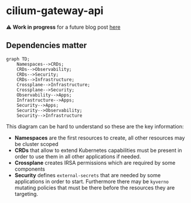 # cilium-gateway-api

⚠️ **Work in progress** for a future blog post [here](https://blog.ogenki.io/)

## Dependencies matter

```mermaid
graph TD;
    Namespaces-->CRDs;
    CRDs-->Observability;
    CRDs-->Security;
    CRDs-->Infrastructure;
    Crossplane-->Infrastructure;
    Crossplane-->Security;
    Observability-->Apps;
    Infrastructure-->Apps;
    Security-->Apps;
    Security-->Observability;
    Security-->Infrastructure
```

This diagram can be hard to understand so these are the key information:

* **Namespaces** are the first resources to create, all other resources may be cluster scoped
* **CRDs** that allow to extend Kubernetes capabilities must be present in order to use them in all other applications if needed.
* **Crossplane** creates IRSA permissions which are required by some components
* **Security** defines `external-secrets` that are needed by some applications in order to start. Furthermore there may be `kyverno` mutating policies that must be there before the resources they are targeting.
